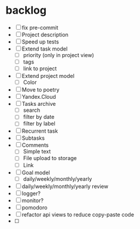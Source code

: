 # backlog
- [ ] fix pre-commit
- [ ] Project description
- [ ] Speed up tests
- [ ] Extend task model
  - [ ] priority (only in project view)
  - [ ] tags
  - [ ] link to project
- [ ] Extend project model
  - [ ] Color
- [ ] Move to poetry
- [ ] Yandex.Cloud
- [ ] Tasks archive
  - [ ] search
  - [ ] filter by date
  - [ ] filter by label
- [ ] Recurrent task
- [ ] Subtasks
- [ ] Comments
  - [ ] Simple text
  - [ ] File upload to storage
  - [ ] Link
- [ ] Goal model
  - [ ] daily/weekly/monthly/yearly
- [ ] daily/weekly/monthly/yearly review
- [ ] logger?
- [ ] monitor?
- [ ] pomodoro
- [ ] refactor api views to reduce copy-paste code
- [ ]